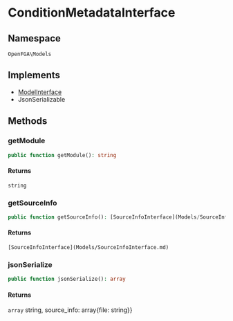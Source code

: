 # ConditionMetadataInterface


## Namespace
`OpenFGA\Models`

## Implements
* [ModelInterface](Models/ModelInterface.md)
* JsonSerializable

## Methods
### getModule

```php
public function getModule(): string
```



#### Returns
`string` 

### getSourceInfo

```php
public function getSourceInfo(): [SourceInfoInterface](Models/SourceInfoInterface.md)
```



#### Returns
`[SourceInfoInterface](Models/SourceInfoInterface.md)` 

### jsonSerialize

```php
public function jsonSerialize(): array
```



#### Returns
`array` string, source_info: array{file: string}}

